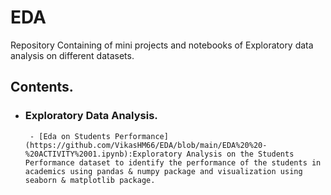 # EDA
Repository Containing of mini projects and notebooks of Exploratory data analysis on different datasets.
## Contents.
- ### Exploratory Data Analysis.
       - [Eda on Students Performance](https://github.com/VikasHM66/EDA/blob/main/EDA%20%20-%20ACTIVITY%2001.ipynb):Exploratory Analysis on the Students Performance dataset to identify the performance of the students in academics using pandas & numpy package and visualization using seaborn & matplotlib package.


